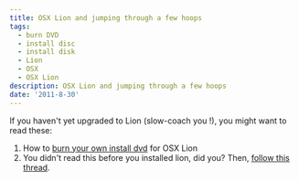 ```yaml
---
title: OSX Lion and jumping through a few hoops
tags:
  - burn DVD
  - install disc
  - install disk
  - Lion
  - OSX
  - OSX Lion
description: OSX Lion and jumping through a few hoops
date: '2011-8-30'
---
```


If you haven't yet upgraded to Lion (slow-coach you !), you might want to read these:

1. How to [burn your own install dvd][0] for OSX Lion
2. You didn't read this before you installed lion, did you? Then, [follow this thread][1].


[0]: http://lifehacker.com/5823096/how-to-burn-your-own-lion-install-dvd-or-flash-drive
[1]: https://discussions.apple.com/thread/3191518?start=0&tstart=0